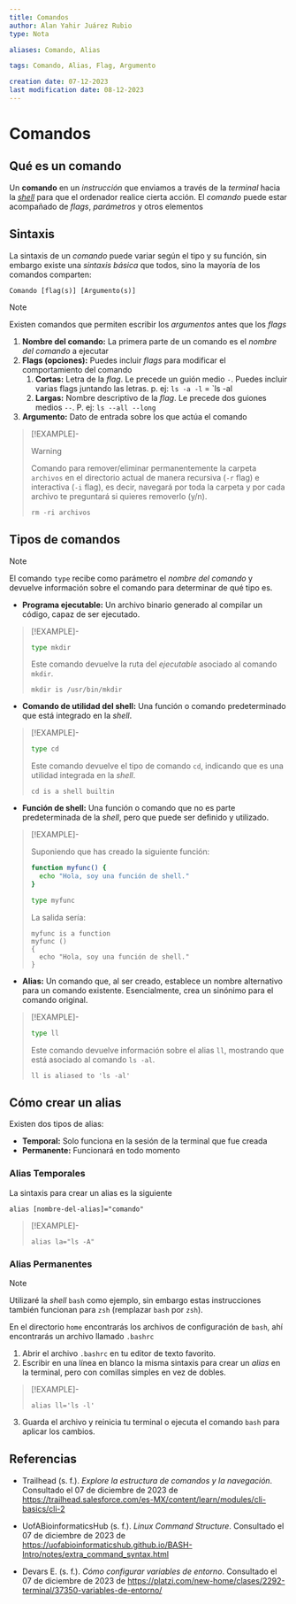 ```yaml
---
title: Comandos
author: Alan Yahir Juárez Rubio
type: Nota

aliases: Comando, Alias

tags: Comando, Alias, Flag, Argumento

creation date: 07-12-2023
last modification date: 08-12-2023
---
```


# Comandos

## Qué es un comando

Un **comando** en un _instrucción_ que enviamos a través de la _terminal_ hacia la _[shell](2-shells.md)_ para que el ordenador realice cierta acción. El _comando_ puede estar acompañado de _flags_, _parámetros_ y otros elementos

## Sintaxis

La sintaxis de un _comando_ puede variar según el tipo y su función, sin embargo existe una _sintaxis básica_ que todos, sino la mayoría de los comandos comparten:

```shell
Comando [flag(s)] [Argumento(s)]
```

> [!NOTE]
>
> Existen comandos que permiten escribir los _argumentos_ antes que los _flags_

1. **Nombre del comando:** La primera parte de un comando es el _nombre del comando_ a ejecutar
2. **Flags (opciones):** Puedes incluir _flags_ para modificar el comportamiento del comando
	1. **Cortas:** Letra de la _flag_. Le precede un guión medio `-`. Puedes incluir varias flags juntando las letras. p. ej: `ls -a -l` = `ls -al
	2. **Largas:** Nombre descriptivo de la _flag_. Le precede dos guiones medios `--`. P. ej: `ls --all --long`
3. **Argumento:** Dato de entrada sobre los que actúa el comando

> [!EXAMPLE]-
>
> > [!WARNING]
> >
> > Comando para remover/eliminar permanentemente la carpeta `archivos` en el directorio actual de manera recursiva (`-r` flag) e interactiva (`-i` flag), es decir, navegará por toda la carpeta y por cada archivo te preguntará si quieres removerlo (y/n).
> >
> > ```shell
> > rm -ri archivos
> > ```


## Tipos de comandos

> [!NOTE]
>
> El comando `type` recibe como parámetro el _nombre del comando_ y devuelve información sobre el comando para determinar de qué tipo es.

- **Programa ejecutable:** Un archivo binario generado al compilar un código, capaz de ser ejecutado.

> [!EXAMPLE]-
>
> ```bash
> type mkdir
> ```
>
> Este comando devuelve la ruta del _ejecutable_ asociado al comando `mkdir`.
>
> ```shell
> mkdir is /usr/bin/mkdir
> ```

- **Comando de utilidad del shell:** Una función o comando predeterminado que está integrado en la _shell_.

> [!EXAMPLE]-
>
> ```bash
> type cd
> ```
>
> Este comando devuelve el tipo de comando `cd`, indicando que es una utilidad integrada en la _shell_.
>
> ```shell
> cd is a shell builtin
> ```

- **Función de shell:** Una función o comando que no es parte predeterminada de la _shell_, pero que puede ser definido y utilizado.

> [!EXAMPLE]-
>
> Suponiendo que has creado la siguiente función:
>
> ```bash
> function myfunc() {
> 	echo "Hola, soy una función de shell."
> }
>
> type myfunc
> ```
>
> La salida sería:
>
> ```shell
> myfunc is a function
> myfunc ()
> {
> 	echo "Hola, soy una función de shell."
> }
> ```

- **Alias:** Un comando que, al ser creado, establece un nombre alternativo para un comando existente. Esencialmente, crea un sinónimo para el comando original.

> [!EXAMPLE]-
>
> ```bash
> type ll
> ```
>
> Este comando devuelve información sobre el alias `ll`, mostrando que está asociado al comando `ls -al`.
>
> ```shell
> ll is aliased to 'ls -al'
> ```

## Cómo crear un alias

Existen dos tipos de alias:

- **Temporal:** Solo funciona en la sesión de la terminal que fue creada
- **Permanente:** Funcionará en todo momento

### Alias Temporales

La sintaxis para crear un alias es la siguiente

```shell
alias [nombre-del-alias]="comando"
```

> [!EXAMPLE]-
>
> ```shell
> alias la="ls -A"
> ```

### Alias Permanentes

> [!NOTE]
>
> Utilizaré la _shell_ `bash` como ejemplo, sin embargo estas instrucciones también funcionan para `zsh` (remplazar `bash` por `zsh`).

En el directorio `home` encontrarás los archivos de configuración de `bash`, ahí encontrarás un archivo llamado `.bashrc`

1. Abrir el archivo `.bashrc` en tu editor de texto favorito.
2. Escribir en una línea en blanco la misma sintaxis para crear un _alias_ en la terminal, pero con comillas simples en vez de dobles.

> [!EXAMPLE]-
> ```shell
> alias ll='ls -l'
> ```

3. Guarda el archivo y reinicia tu terminal o ejecuta el comando `bash` para aplicar los cambios.

<div style="page-break-after: always;"></div>

## Referencias

- Trailhead (s. f.). _Explore la estructura de comandos y la navegación_. Consultado el 07 de diciembre de 2023 de https://trailhead.salesforce.com/es-MX/content/learn/modules/cli-basics/cli-2

- UofABioinformaticsHub (s. f.). _Linux Command Structure_. Consultado el 07 de diciembre de 2023 de https://uofabioinformaticshub.github.io/BASH-Intro/notes/extra_command_syntax.html

- Devars E. (s. f.). _Cómo configurar variables de entorno_. Consultado el 07 de diciembre de 2023 de https://platzi.com/new-home/clases/2292-terminal/37350-variables-de-entorno/